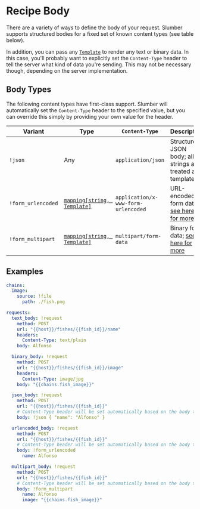 # Recipe Body

There are a variety of ways to define the body of your request. Slumber supports structured bodies for a fixed set of known content types (see table below).

In addition, you can pass any [`Template`](./template.md) to render any text or binary data. In this case, you'll probably want to explicitly set the `Content-Type` header to tell the server what kind of data you're sending. This may not be necessary though, depending on the server implementation.

## Body Types

The following content types have first-class support. Slumber will automatically set the `Content-Type` header to the specified value, but you can override this simply by providing your own value for the header.

| Variant            | Type                                         | `Content-Type`                      | Description                                                                                                |
| ------------------ | -------------------------------------------- | ----------------------------------- | ---------------------------------------------------------------------------------------------------------- |
| `!json`            | Any                                          | `application/json`                  | Structured JSON body; all strings are treated as templates                                                 |
| `!form_urlencoded` | [`mapping[string, Template]`](./template.md) | `application/x-www-form-urlencoded` | URL-encoded form data; [see here for more](https://developer.mozilla.org/en-US/docs/Web/HTTP/Methods/POST) |
| `!form_multipart`  | [`mapping[string, Template]`](./template.md) | `multipart/form-data`               | Binary form data; [see here for more](https://developer.mozilla.org/en-US/docs/Web/HTTP/Methods/POST)      |

## Examples

```yaml
chains:
  image:
    source: !file
      path: ./fish.png

requests:
  text_body: !request
    method: POST
    url: "{{host}}/fishes/{{fish_id}}/name"
    headers:
      Content-Type: text/plain
    body: Alfonso

  binary_body: !request
    method: POST
    url: "{{host}}/fishes/{{fish_id}}/image"
    headers:
      Content-Type: image/jpg
    body: "{{chains.fish_image}}"

  json_body: !request
    method: POST
    url: "{{host}}/fishes/{{fish_id}}"
    # Content-Type header will be set automatically based on the body type
    body: !json { "name": "Alfonso" }

  urlencoded_body: !request
    method: POST
    url: "{{host}}/fishes/{{fish_id}}"
    # Content-Type header will be set automatically based on the body type
    body: !form_urlencoded
      name: Alfonso

  multipart_body: !request
    method: POST
    url: "{{host}}/fishes/{{fish_id}}"
    # Content-Type header will be set automatically based on the body type
    body: !form_multipart
      name: Alfonso
      image: "{{chains.fish_image}}"
```
